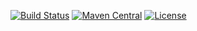 [![Build Status](https://travis-ci.org/karakays/hibernate-enum-array.svg?branch=master)](https://travis-ci.org/karakays/hibernate-enum-array?branch=master) 
[![Maven Central](https://maven-badges.herokuapp.com/maven-central/com.karakays.hibernate/hibernate-enum-array/badge.svg)](https://maven-badges.herokuapp.com/maven-central/com.karakays.hibernate/hibernate-enum-array/) 
[![License](https://img.shields.io/badge/License-Apache%202.0-blue.svg)](https://opensource.org/licenses/Apache-2.0)
